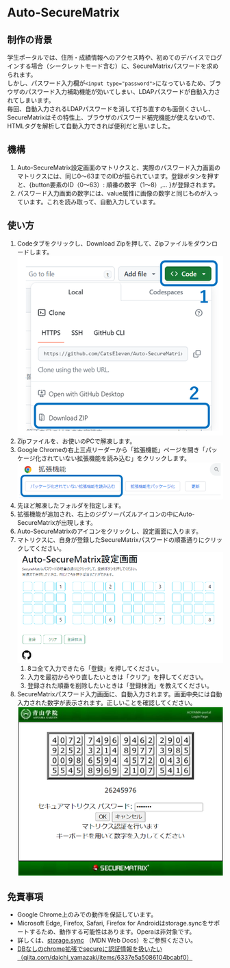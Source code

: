 # Auto-SecureMatrix

## 制作の背景
学生ポータルでは、住所・成績情報へのアクセス時や、初めてのデバイスでログインする場合（シークレットモード含む）に、SecureMatrixパスワードを求められます。  
しかし、パスワード入力欄が`<input type="password">`になっているため、ブラウザのパスワード入力補助機能が効いてしまい、LDAPパスワードが自動入力されてしまいます。  
毎回、自動入力されるLDAPパスワードを消して打ち直すのも面倒くさいし、SecureMatrixはその特性上、ブラウザのパスワード補完機能が使えないので、HTMLタグを解析して自動入力できれば便利だと思いました。

## 機構
1. Auto-SecureMatrix設定画面のマトリクスと、実際のパスワード入力画面のマトリクスには、同じ0～63までのIDが振られています。登録ボタンを押すと、{button要素のID（0～63）: 順番の数字（1～8）,... }が登録されます。
2. パスワード入力画面の数字には、value属性に画像の数字と同じものが入っています。これを読み取って、自動入力しています。


## 使い方
1. Codeタブをクリックし、Download Zipを押して、Zipファイルをダウンロードします。
<img src='img\md\1.png'></img>
2. Zipファイルを、お使いのPCで解凍します。
3. Google Chromeの右上三点リーダーから「拡張機能」ページを開き「パッケージ化されていない拡張機能を読み込む」をクリックします。
<img src='img\md\2.png'></img>
4. 先ほど解凍したフォルダを指定します。
5. 拡張機能が追加され、右上のジグソーパズルアイコンの中にAuto-SecureMatrixが出現します。
6. Auto-SecureMatrixのアイコンをクリックし、設定画面に入ります。
7. マトリクスに、自身が登録したSecureMatrixパスワードの順番通りにクリックしてください。
<img src='img\md\3.png'></img>
   1. 8コ全て入力できたら「登録」を押してください。
   2. 入力を最初からやり直したいときは「クリア」を押してください。
   3. 登録された順番を削除したいときは「登録抹消」を教えてください。
8. SecureMatrixパスワード入力画面に、自動入力されます。画面中央には自動入力された数字が表示されます。正しいことを確認してください。
<img src='img\md\4.png'></img>

## 免責事項
- Google Chrome上のみでの動作を保証しています。
- Microsoft Edge, Firefox, Safari, Firefox for Androidはstorage.syncをサポートするため、動作する可能性はあります。Operaは非対象です。
- 詳しくは、[storage.sync](https://developer.mozilla.org/ja/docs/Mozilla/Add-ons/WebExtensions/API/storage/sync) （MDN Web Docs）をご参照ください。
- <a href="qiita.com/daichi_yamazaki/items/6337e5a5086104bcabf0">DBなしのchrome拡張でsecureに認証情報を扱いたい（qiita.com/daichi_yamazaki/items/6337e5a5086104bcabf0）</a>